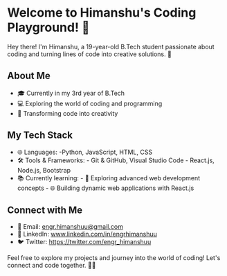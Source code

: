# Welcome to Himanshu's Coding Playground! 🚀

Hey there! I'm Himanshu, a 19-year-old B.Tech student passionate about coding and turning lines of code into creative solutions. 🌟

## About Me
- 🎓 Currently in my 3rd year of B.Tech
- 💻 Exploring the world of coding and programming
- 🚀 Transforming code into creativity

## My Tech Stack
- 🌐 Languages: -Python, JavaScript, HTML, CSS
- 🛠️ Tools & Frameworks: 
           - Git & GitHub, Visual Studio Code
           - React.js, Node.js, Bootstrap
- 📚 Currently learning:
           - 🚀 Exploring advanced web development concepts
           - 🌐 Building dynamic web applications with React.js

## Connect with Me
- 📧 Email: engr.himanshuu@gmail.com
- 🔗 LinkedIn: www.linkedin.com/in/engrhimanshuu
- 🐦 Twitter: https://twitter.com/engr_himanshuu

Feel free to explore my projects and journey into the world of coding! Let's connect and code together. 🤝✨
